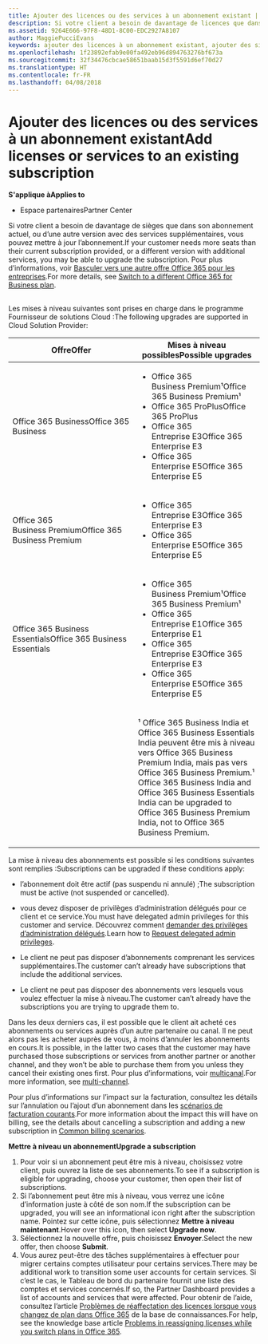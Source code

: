 ```yaml
---
title: Ajouter des licences ou des services à un abonnement existant | Espace partenaires
description: Si votre client a besoin de davantage de licences que dans son abonnement actuel, ou d’une autre version avec des services supplémentaires, vous pouvez mettre à jour l’abonnement.
ms.assetid: 9264E666-97F8-48D1-8C00-EDC2927A8107
author: MaggiePucciEvans
keywords: ajouter des licences à un abonnement existant, ajouter des sièges à un abonnement existant, modifier un abonnement, changer d'abonnement, acheter des licences supplémentaires pour un client
ms.openlocfilehash: 1f23892efab9e00fa492eb96d894763276bf673a
ms.sourcegitcommit: 32f34476cbcae58651baab15d3f5591d6ef70d27
ms.translationtype: HT
ms.contentlocale: fr-FR
ms.lasthandoff: 04/08/2018
---
```

# <a name="add-licenses-or-services-to-an-existing-subscription"></a><span data-ttu-id="9f828-104">Ajouter des licences ou des services à un abonnement existant</span><span class="sxs-lookup"><span data-stu-id="9f828-104">Add licenses or services to an existing subscription</span></span>

**<span data-ttu-id="9f828-105">S'applique à</span><span class="sxs-lookup"><span data-stu-id="9f828-105">Applies to</span></span>**

-  <span data-ttu-id="9f828-106">Espace partenaires</span><span class="sxs-lookup"><span data-stu-id="9f828-106">Partner Center</span></span>

<span data-ttu-id="9f828-107">Si votre client a besoin de davantage de sièges que dans son abonnement actuel, ou d’une autre version avec des services supplémentaires, vous pouvez mettre à jour l’abonnement.</span><span class="sxs-lookup"><span data-stu-id="9f828-107">If your customer needs more seats than their current subscription provided, or a different version with additional services, you may be able to upgrade the subscription.</span></span> <span data-ttu-id="9f828-108">Pour plus d’informations, voir [Basculer vers une autre offre Office&nbsp;365 pour les entreprises](http://go.microsoft.com/fwlink/p/?LinkId=723577).</span><span class="sxs-lookup"><span data-stu-id="9f828-108">For more details, see [Switch to a different Office 365 for Business plan](http://go.microsoft.com/fwlink/p/?LinkId=723577).</span></span>

## <a href="" id="upgradesubscription"></a>


<span data-ttu-id="9f828-109">Les mises à niveau suivantes sont prises en charge dans le programme Fournisseur de solutions Cloud&nbsp;:</span><span class="sxs-lookup"><span data-stu-id="9f828-109">The following upgrades are supported in Cloud Solution Provider:</span></span>

<table>
<colgroup>
<col width="50%" />
<col width="50%" />
</colgroup>
<thead>
<tr class="header">
<th><span data-ttu-id="9f828-110">Offre</span><span class="sxs-lookup"><span data-stu-id="9f828-110">Offer</span></span></th>
<th><span data-ttu-id="9f828-111">Mises à niveau possibles</span><span class="sxs-lookup"><span data-stu-id="9f828-111">Possible upgrades</span></span></th>
</tr>
</thead>
<tbody>
<tr class="odd">
<td><span data-ttu-id="9f828-112">Office&nbsp;365 Business</span><span class="sxs-lookup"><span data-stu-id="9f828-112">Office 365 Business</span></span></td>
<td><ul>
<li><span data-ttu-id="9f828-113">Office&nbsp;365 Business&nbsp;Premium¹</span><span class="sxs-lookup"><span data-stu-id="9f828-113">Office 365 Business Premium¹</span></span></li>
<li><span data-ttu-id="9f828-114">Office&nbsp;365&nbsp;ProPlus</span><span class="sxs-lookup"><span data-stu-id="9f828-114">Office 365 ProPlus</span></span></li>
<li><span data-ttu-id="9f828-115">Office&nbsp;365 Entreprise&nbsp;E3</span><span class="sxs-lookup"><span data-stu-id="9f828-115">Office 365 Enterprise E3</span></span></li>
<li><span data-ttu-id="9f828-116">Office&nbsp;365 Enterprise&nbsp;E5</span><span class="sxs-lookup"><span data-stu-id="9f828-116">Office 365 Enterprise E5</span></span></li>
</ul></td>
</tr>
<tr class="even">
<td><span data-ttu-id="9f828-117">Office&nbsp;365 Business&nbsp;Premium</span><span class="sxs-lookup"><span data-stu-id="9f828-117">Office 365 Business Premium</span></span></td>
<td><ul>
<li><span data-ttu-id="9f828-118">Office&nbsp;365 Entreprise&nbsp;E3</span><span class="sxs-lookup"><span data-stu-id="9f828-118">Office 365 Enterprise E3</span></span></li>
<li><span data-ttu-id="9f828-119">Office&nbsp;365 Enterprise&nbsp;E5</span><span class="sxs-lookup"><span data-stu-id="9f828-119">Office 365 Enterprise E5</span></span></li>
</ul></td>
</tr>
<tr class="odd">
<td><span data-ttu-id="9f828-120">Office&nbsp;365 Business Essentials</span><span class="sxs-lookup"><span data-stu-id="9f828-120">Office 365 Business Essentials</span></span></td>
<td><ul>
<li><span data-ttu-id="9f828-121">Office&nbsp;365 Business&nbsp;Premium¹</span><span class="sxs-lookup"><span data-stu-id="9f828-121">Office 365 Business Premium¹</span></span></li>
<li><span data-ttu-id="9f828-122">Office&nbsp;365 Entreprise&nbsp;E1</span><span class="sxs-lookup"><span data-stu-id="9f828-122">Office 365 Enterprise E1</span></span></li>
<li><span data-ttu-id="9f828-123">Office&nbsp;365 Entreprise&nbsp;E3</span><span class="sxs-lookup"><span data-stu-id="9f828-123">Office 365 Enterprise E3</span></span></li>
<li><span data-ttu-id="9f828-124">Office&nbsp;365 Enterprise&nbsp;E5</span><span class="sxs-lookup"><span data-stu-id="9f828-124">Office 365 Enterprise E5</span></span></li>
</ul></td>
</tr>
<tr class="even">
<td></td>
<td><p><span data-ttu-id="9f828-125">¹ Office&nbsp;365 Business India et Office&nbsp;365 Business Essentials India peuvent être mis à niveau vers Office&nbsp;365 Business Premium India, mais pas vers Office&nbsp;365 Business Premium.</span><span class="sxs-lookup"><span data-stu-id="9f828-125">¹ Office 365 Business India and Office 365 Business Essentials India can be upgraded to Office 365 Business Premium India, not to Office 365 Business Premium.</span></span></p></td>
</tr>
</tbody>
</table>

 

<span data-ttu-id="9f828-126">La mise à niveau des abonnements est possible si les conditions suivantes sont remplies&nbsp;:</span><span class="sxs-lookup"><span data-stu-id="9f828-126">Subscriptions can be upgraded if these conditions apply:</span></span>

-   <span data-ttu-id="9f828-127">l’abonnement doit être actif (pas suspendu ni annulé)&nbsp;;</span><span class="sxs-lookup"><span data-stu-id="9f828-127">The subscription must be active (not suspended or cancelled).</span></span>

-   <span data-ttu-id="9f828-128">vous devez disposer de privilèges d’administration délégués pour ce client et ce service.</span><span class="sxs-lookup"><span data-stu-id="9f828-128">You must have delegated admin privileges for this customer and service.</span></span> <span data-ttu-id="9f828-129">Découvrez comment [demander des privilèges d’administration délégués](request-a-relationship-with-a-customer.md).</span><span class="sxs-lookup"><span data-stu-id="9f828-129">Learn how to [Request delegated admin privileges](request-a-relationship-with-a-customer.md).</span></span>

-   <span data-ttu-id="9f828-130">Le client ne peut pas disposer d’abonnements comprenant les services supplémentaires.</span><span class="sxs-lookup"><span data-stu-id="9f828-130">The customer can’t already have subscriptions that include the additional services.</span></span>

-   <span data-ttu-id="9f828-131">Le client ne peut pas disposer des abonnements vers lesquels vous voulez effectuer la mise à niveau.</span><span class="sxs-lookup"><span data-stu-id="9f828-131">The customer can’t already have the subscriptions you are trying to upgrade them to.</span></span>

<span data-ttu-id="9f828-132">Dans les deux&nbsp;derniers cas, il est possible que le client ait acheté ces abonnements ou services auprès d’un autre partenaire ou canal. Il ne peut alors pas les acheter auprès de vous, à moins d’annuler les abonnements en cours.</span><span class="sxs-lookup"><span data-stu-id="9f828-132">It is possible, in the latter two cases that the customer may have purchased those subscriptions or services from another partner or another channel, and they won’t be able to purchase them from you unless they cancel their existing ones first.</span></span> <span data-ttu-id="9f828-133">Pour plus d’informations, voir [multicanal](multichannel.md).</span><span class="sxs-lookup"><span data-stu-id="9f828-133">For more information, see [multi-channel](multichannel.md).</span></span>

<span data-ttu-id="9f828-134">Pour plus d’informations sur l’impact sur la facturation, consultez les détails sur l’annulation ou l’ajout d’un abonnement dans les [scénarios de facturation courants](common-billing-scenarios.md).</span><span class="sxs-lookup"><span data-stu-id="9f828-134">For more information about the impact this will have on billing, see the details about cancelling a subscription and adding a new subscription in [Common billing scenarios](common-billing-scenarios.md).</span></span>

**<span data-ttu-id="9f828-135">Mettre à niveau un abonnement</span><span class="sxs-lookup"><span data-stu-id="9f828-135">Upgrade a subscription</span></span>**

1.  <span data-ttu-id="9f828-136">Pour voir si un abonnement peut être mis à niveau, choisissez votre client, puis ouvrez la liste de ses abonnements.</span><span class="sxs-lookup"><span data-stu-id="9f828-136">To see if a subscription is eligible for upgrading, choose your customer, then open their list of subscriptions.</span></span>
2.  <span data-ttu-id="9f828-137">Si l’abonnement peut être mis à niveau, vous verrez une icône d’information juste à côté de son nom.</span><span class="sxs-lookup"><span data-stu-id="9f828-137">If the subscription can be upgraded, you will see an informational icon right after the subscription name.</span></span> <span data-ttu-id="9f828-138">Pointez sur cette icône, puis sélectionnez **Mettre à niveau maintenant**.</span><span class="sxs-lookup"><span data-stu-id="9f828-138">Hover over this icon, then select **Upgrade now**.</span></span>
3.  <span data-ttu-id="9f828-139">Sélectionnez la nouvelle offre, puis choisissez **Envoyer**.</span><span class="sxs-lookup"><span data-stu-id="9f828-139">Select the new offer, then choose **Submit**.</span></span>
4.  <span data-ttu-id="9f828-140">Vous aurez peut-être des tâches supplémentaires à effectuer pour migrer certains comptes utilisateur pour certains services.</span><span class="sxs-lookup"><span data-stu-id="9f828-140">There may be additional work to transition some user accounts for certain services.</span></span> <span data-ttu-id="9f828-141">Si c’est le cas, le Tableau de bord du partenaire fournit une liste des comptes et services concernés.</span><span class="sxs-lookup"><span data-stu-id="9f828-141">If so, the Partner Dashboard provides a list of accounts and services that were affected.</span></span> <span data-ttu-id="9f828-142">Pour obtenir de l’aide, consultez l’article [Problèmes de réaffectation des licences lorsque vous changez de plan dans Office&nbsp;365](http://go.microsoft.com/fwlink/p/?LinkId=723576) de la base de connaissances.</span><span class="sxs-lookup"><span data-stu-id="9f828-142">For help, see the knowledge base article [Problems in reassigning licenses while you switch plans in Office 365](http://go.microsoft.com/fwlink/p/?LinkId=723576).</span></span>

 

 



